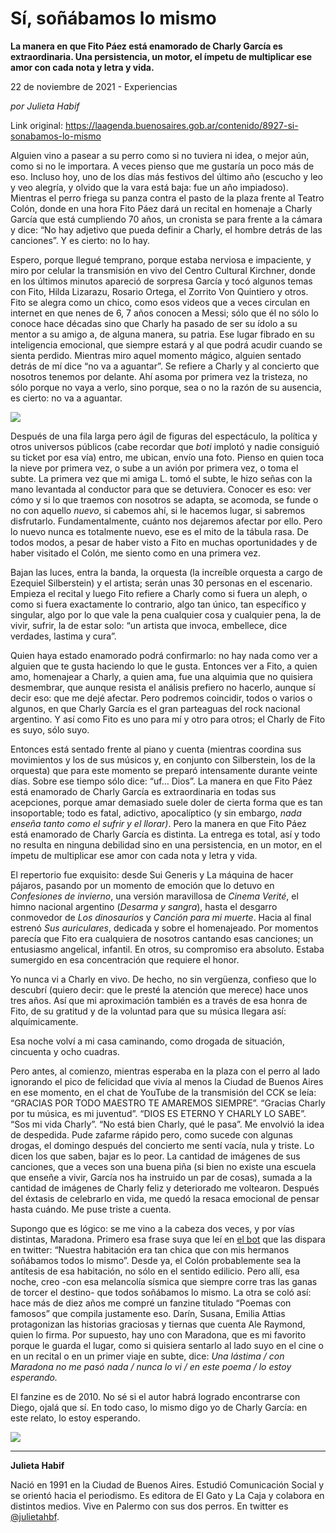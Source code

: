 # Sí, soñábamos lo mismo

**La manera en que Fito Páez está enamorado de Charly García es extraordinaria. Una persistencia, un motor, el ímpetu de multiplicar ese amor con cada nota y letra y vida.**

22 de noviembre de 2021 - Experiencias

_por Julieta Habif_

Link original: https://laagenda.buenosaires.gob.ar/contenido/8927-si-sonabamos-lo-mismo



Alguien vino a pasear a su perro como si no tuviera ni idea, o mejor aún, como si no le importara. A veces pienso que me gustaría un poco más de eso. Incluso hoy, uno de los días más festivos del último año (escucho y leo y veo alegría, y olvido que la vara está baja: fue un año impiadoso). Mientras el perro friega su panza contra el pasto de la plaza frente al Teatro Colón, donde en una hora Fito Páez dará un recital en homenaje a Charly García que está cumpliendo 70 años, un cronista se para frente a la cámara y dice: “No hay adjetivo que pueda definir a Charly, el hombre detrás de las canciones”. Y es cierto: no lo hay.




Espero, porque llegué temprano, porque estaba nerviosa e impaciente, y miro por celular la transmisión en vivo del Centro Cultural Kirchner, donde en los últimos minutos apareció de sorpresa García y tocó algunos temas con Fito, Hilda Lizarazu, Rosario Ortega, el Zorrito Von Quintiero y otros. Fito se alegra como un chico, como esos videos que a veces circulan en internet en que nenes de 6, 7 años conocen a Messi; sólo que él no sólo lo conoce hace décadas sino que Charly ha pasado de ser su ídolo a su mentor a su amigo a, de alguna manera, su patria. Ese lugar fibrado en su inteligencia emocional, que siempre estará y al que podrá acudir cuando se sienta perdido. Mientras miro aquel momento mágico, alguien sentado detrás de mí dice “no va a aguantar”. Se refiere a Charly y al concierto que nosotros tenemos por delante. Ahí asoma por primera vez la tristeza, no sólo porque no vaya a verlo, sino porque, sea o no la razón de su ausencia, es cierto: no va a aguantar.




![](https://cdn.feater.me/files/images/114663/bcf1d64e-7699-4072-9dc9-933277277455.jpeg)




Después de una fila larga pero ágil de figuras del espectáculo, la política y otros universos públicos (cabe recordar que *boti* implotó y nadie consiguió su ticket por esa vía) entro, me ubican, envío una foto. Pienso en quien toca la nieve por primera vez, o sube a un avión por primera vez, o toma el subte. La primera vez que mi amiga L. tomó el subte, le hizo señas con la mano levantada al conductor para que se detuviera. Conocer es eso: ver cómo y si lo que traemos con nosotros se adapta, se acomoda, se funde o no con aquello *nuevo*, si cabemos ahí, si le hacemos lugar, si sabremos disfrutarlo. Fundamentalmente, cuánto nos dejaremos afectar por ello. Pero lo nuevo nunca es totalmente nuevo, ese es el mito de la tábula rasa. De todos modos, a pesar de haber visto a Fito en muchas oportunidades y de haber visitado el Colón, me siento como en una primera vez.




Bajan las luces, entra la banda, la orquesta (la increíble orquesta a cargo de Ezequiel Silberstein) y el artista; serán unas 30 personas en el escenario. Empieza el recital y luego Fito refiere a Charly como si fuera un aleph, o como si fuera exactamente lo contrario, algo tan único, tan específico y singular, algo por lo que vale la pena cualquier cosa y cualquier pena, la de vivir, sufrir, la de estar solo: “un artista que invoca, embellece, dice verdades, lastima y cura”.




Quien haya estado enamorado podrá confirmarlo: no hay nada como ver a alguien que te gusta haciendo lo que le gusta. Entonces ver a Fito, a quien amo, homenajear a Charly, a quien ama, fue una alquimia que no quisiera desmembrar, que aunque resista el análisis prefiero no hacerlo, aunque sí decir eso: que me dejé afectar. Pero podremos coincidir, todos o varios o algunos, en que Charly García es el gran parteaguas del rock nacional argentino. Y así como Fito es uno para mí y otro para otros; el Charly de Fito es suyo, sólo suyo.




Entonces está sentado frente al piano y cuenta (mientras coordina sus movimientos y los de sus músicos y, en conjunto con Silberstein, los de la orquesta) que para este momento se preparó intensamente durante veinte días. Sobre ese tiempo sólo dice: “uf… Dios”. La manera en que Fito Páez está enamorado de Charly García es extraordinaria en todas sus acepciones, porque amar demasiado suele doler de cierta forma que es tan insoportable; todo es fatal, adictivo, apocalíptico (y sin embargo, *nada enseña tanto como el sufrir y el llorar)*. Pero la manera en que Fito Páez está enamorado de Charly García es distinta. La entrega es total, así y todo no resulta en ninguna debilidad sino en una persistencia, en un motor, en el ímpetu de multiplicar ese amor con cada nota y letra y vida.




El repertorio fue exquisito: desde Sui Generis y La máquina de hacer pájaros, pasando por un momento de emoción que lo detuvo en *Confesiones de invierno*, una versión maravillosa de *Cinema Verité*, el himno nacional argentino (*Desarma y sangra*), hasta el desgarro conmovedor de *Los dinosaurios* y *Canción para mi muerte*. Hacia al final estrenó *Sus auriculares*, dedicada y sobre el homenajeado. Por momentos parecía que Fito era cualquiera de nosotros cantando esas canciones; un entusiasmo angelical, infantil. En otros, su compromiso era absoluto. Estaba sumergido en esa concentración que requiere el honor.




Yo nunca vi a Charly en vivo. De hecho, no sin vergüenza, confieso que lo descubrí (quiero decir: que le presté la atención que merece) hace unos tres años. Así que mi aproximación también es a través de esa honra de Fito, de su gratitud y de la voluntad para que su música llegara así: alquímicamente.




Esa noche volví a mi casa caminando, como drogada de situación, cincuenta y ocho cuadras.




Pero antes, al comienzo, mientras esperaba en la plaza con el perro al lado ignorando el pico de felicidad que vivía al menos la Ciudad de Buenos Aires en ese momento, en el chat de YouTube de la transmisión del CCK se leía: “GRACIAS POR TODO MAESTRO TE AMAREMOS SIEMPRE”. “Gracias Charly por tu música, es mi juventud”. “DIOS ES ETERNO Y CHARLY LO SABE”. “Sos mi vida Charly”. “No está bien Charly, qué le pasa”. Me envolvió la idea de despedida. Pude zafarme rápido pero, como sucede con algunas drogas, el domingo después del concierto me sentí vacía, nula y triste. Lo dicen los que saben, bajar es lo peor. La cantidad de imágenes de sus canciones, que a veces son una buena piña (si bien no existe una escuela que enseñe a vivir, García nos ha instruido un par de cosas), sumada a la cantidad de imágenes de Charly feliz y deteriorado me voltearon. Después del éxtasis de celebrarlo en vida, me quedó la resaca emocional de pensar hasta cuándo. Me puse triste a cuenta.




Supongo que es lógico: se me vino a la cabeza dos veces, y por vías distintas, Maradona. Primero esa frase suya que leí en [el bot](https://twitter.com/Diego_Bot10) que las dispara en twitter: “Nuestra habitación era tan chica que con mis hermanos soñábamos todos lo mismo”. Desde ya, el Colón probablemente sea la antítesis de esa habitación, no sólo en el sentido edilicio. Pero allí, esa noche, creo -con esa melancolía sísmica que siempre corre tras las ganas de torcer el destino- que todos soñábamos lo mismo. La otra se coló así: hace más de diez años me compré un fanzine titulado “Poemas con famosos” que compila justamente eso. Darín, Susana, Emilia Attias protagonizan las historias graciosas y tiernas que cuenta Ale Raymond, quien lo firma. Por supuesto, hay uno con Maradona, que es mi favorito porque le guarda el lugar, como si quisiera sentarlo al lado suyo en el cine o en un recital o en un primer viaje en subte, dice: *Una lástima / con Maradona no me pasó nada / nunca lo vi / en este poema / lo estoy esperando.*




El fanzine es de 2010. No sé si el autor habrá logrado encontrarse con Diego, ojalá que sí. En todo caso, lo mismo digo yo de Charly García: en este relato, lo estoy esperando.




![](https://cdn.feater.me/files/images/114665/865f1443-9ab7-4205-9324-1bd584d43475.jpeg)




---




**Julieta Habif**




Nació en 1991 en la Ciudad de Buenos Aires. Estudió Comunicación Social y se orientó hacia el periodismo. Es editora de El Gato y La Caja y colabora en distintos medios. Vive en Palermo con sus dos perros. En twitter es [@julietahbf](http://twitter.com/julietahbf).



